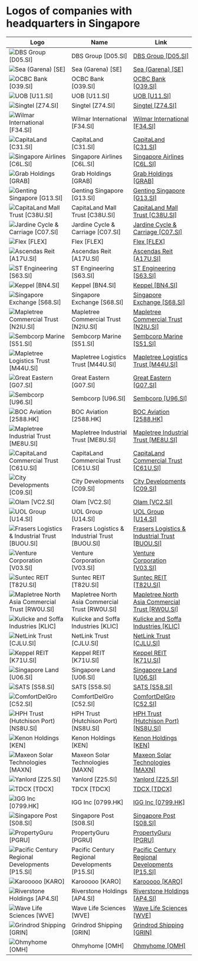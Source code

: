 # Logos of companies with headquarters in Singapore

| Logo | Name  | Link |
| ---- | ----  | ---- |
| ![DBS Group [D05.SI]](/img/128/D05.SI-7587f730.png) | DBS Group [D05.SI] | [DBS Group [D05.SI]](dbs/logo/)
| ![Sea (Garena) [SE]](/img/128/SE-80503006.png) | Sea (Garena) [SE] | [Sea (Garena) [SE]](sea/logo/)
| ![OCBC Bank [O39.SI]](/img/128/O39.SI-49f7f287.png) | OCBC Bank [O39.SI] | [OCBC Bank [O39.SI]](ocbc-bank/logo/)
| ![UOB [U11.SI]](/img/128/U11.SI-74636469.png) | UOB [U11.SI] | [UOB [U11.SI]](uob/logo/)
| ![Singtel [Z74.SI]](/img/128/Z74.SI-3b10e554.png) | Singtel [Z74.SI] | [Singtel [Z74.SI]](singtel/logo/)
| ![Wilmar International [F34.SI]](/img/128/F34.SI-e6758d79.png) | Wilmar International [F34.SI] | [Wilmar International [F34.SI]](wilmar/logo/)
| ![CapitaLand [C31.SI]](/img/128/C31.SI-634e245e.png) | CapitaLand [C31.SI] | [CapitaLand [C31.SI]](capitaland/logo/)
| ![Singapore Airlines [C6L.SI]](/img/128/C6L.SI-efc44e56.png) | Singapore Airlines [C6L.SI] | [Singapore Airlines [C6L.SI]](singapore-airlines/logo/)
| ![Grab Holdings [GRAB]](/img/128/GRAB-0a6d0a82.png) | Grab Holdings [GRAB] | [Grab Holdings [GRAB]](grab/logo/)
| ![Genting Singapore [G13.SI]](/img/128/G13.SI-65a6a5f7.png) | Genting Singapore [G13.SI] | [Genting Singapore [G13.SI]](genting-singapore/logo/)
| ![CapitaLand Mall Trust [C38U.SI]](/img/128/C38U.SI-a9f01c01.png) | CapitaLand Mall Trust [C38U.SI] | [CapitaLand Mall Trust [C38U.SI]](capitaland-mall-trust/logo/)
| ![Jardine Cycle & Carriage [C07.SI]](/img/128/C07.SI-d172f17b.png) | Jardine Cycle & Carriage [C07.SI] | [Jardine Cycle & Carriage [C07.SI]](jardine-singapore/logo/)
| ![Flex [FLEX]](/img/128/FLEX-b7026f97.png) | Flex [FLEX] | [Flex [FLEX]](flex/logo/)
| ![Ascendas Reit [A17U.SI]](/img/128/A17U.SI-21cd9513.png) | Ascendas Reit [A17U.SI] | [Ascendas Reit [A17U.SI]](ascendas-reit/logo/)
| ![ST Engineering [S63.SI]](/img/128/S63.SI-618eaf1f.png) | ST Engineering [S63.SI] | [ST Engineering [S63.SI]](st-engineering/logo/)
| ![Keppel [BN4.SI]](/img/128/BN4.SI-4783cb91.png) | Keppel [BN4.SI] | [Keppel [BN4.SI]](keppel/logo/)
| ![Singapore Exchange [S68.SI]](/img/128/S68.SI-80d40db8.png) | Singapore Exchange [S68.SI] | [Singapore Exchange [S68.SI]](singapore-exchange/logo/)
| ![Mapletree Commercial Trust [N2IU.SI]](/img/128/N2IU.SI-ed0248e8.png) | Mapletree Commercial Trust [N2IU.SI] | [Mapletree Commercial Trust [N2IU.SI]](mapletree-commercial-trust/logo/)
| ![Sembcorp Marine [S51.SI]](/img/128/S51.SI-aae2708c.png) | Sembcorp Marine [S51.SI] | [Sembcorp Marine [S51.SI]](sembcorp-marine/logo/)
| ![Mapletree Logistics Trust [M44U.SI]](/img/128/M44U.SI-111a483a.png) | Mapletree Logistics Trust [M44U.SI] | [Mapletree Logistics Trust [M44U.SI]](mapletree-logistics-trust/logo/)
| ![Great Eastern [G07.SI]](/img/128/G07.SI-921d860a.png) | Great Eastern [G07.SI] | [Great Eastern [G07.SI]](great-eastern/logo/)
| ![Sembcorp [U96.SI]](/img/128/U96.SI-6b3867e0.png) | Sembcorp [U96.SI] | [Sembcorp [U96.SI]](sembcorp/logo/)
| ![BOC Aviation [2588.HK]](/img/128/2588.HK-9cabfbb1.png) | BOC Aviation [2588.HK] | [BOC Aviation [2588.HK]](boc-aviation/logo/)
| ![Mapletree Industrial Trust [ME8U.SI]](/img/128/ME8U.SI-304f23e1.png) | Mapletree Industrial Trust [ME8U.SI] | [Mapletree Industrial Trust [ME8U.SI]](mapletree-industrial-trust/logo/)
| ![CapitaLand Commercial Trust [C61U.SI]](/img/128/C61U.SI-1781f679.png) | CapitaLand Commercial Trust [C61U.SI] | [CapitaLand Commercial Trust [C61U.SI]](capitaland-commercial-trust/logo/)
| ![City Developments [C09.SI]](/img/128/C09.SI-13b89323.png) | City Developments [C09.SI] | [City Developments [C09.SI]](city-developments/logo/)
| ![Olam [VC2.SI]](/img/128/VC2.SI-fa175911.png) | Olam [VC2.SI] | [Olam [VC2.SI]](olam/logo/)
| ![UOL Group [U14.SI]](/img/128/U14.SI-80782f79.png) | UOL Group [U14.SI] | [UOL Group [U14.SI]](uol/logo/)
| ![Frasers Logistics & Industrial Trust [BUOU.SI]](/img/128/BUOU.SI-5c7ccff9.png) | Frasers Logistics & Industrial Trust [BUOU.SI] | [Frasers Logistics & Industrial Trust [BUOU.SI]](frasers-logistics-industrial-trust/logo/)
| ![Venture Corporation [V03.SI]](/img/128/V03.SI-e20a8882.png) | Venture Corporation [V03.SI] | [Venture Corporation [V03.SI]](venture-corporation/logo/)
| ![Suntec REIT [T82U.SI]](/img/128/T82U.SI-4b82eb66.png) | Suntec REIT [T82U.SI] | [Suntec REIT [T82U.SI]](suntec-reit/logo/)
| ![Mapletree North Asia Commercial Trust [RW0U.SI]](/img/128/RW0U.SI-e5180390.png) | Mapletree North Asia Commercial Trust [RW0U.SI] | [Mapletree North Asia Commercial Trust [RW0U.SI]](mapletree-nac-trust/logo/)
| ![Kulicke and Soffa Industries [KLIC]](/img/128/KLIC-fc04e546.png) | Kulicke and Soffa Industries [KLIC] | [Kulicke and Soffa Industries [KLIC]](kulicke-and-soffa-industries/logo/)
| ![NetLink Trust [CJLU.SI]](/img/128/CJLU.SI-bc754eff.png) | NetLink Trust [CJLU.SI] | [NetLink Trust [CJLU.SI]](netlink-trust/logo/)
| ![Keppel REIT [K71U.SI]](/img/128/K71U.SI-a2d290b7.png) | Keppel REIT [K71U.SI] | [Keppel REIT [K71U.SI]](keppel-reit/logo/)
| ![Singapore Land [U06.SI]](/img/128/U06.SI-400bca41.png) | Singapore Land [U06.SI] | [Singapore Land [U06.SI]](uic-singapore/logo/)
| ![SATS [S58.SI]](/img/128/S58.SI-b2d932fb.png) | SATS [S58.SI] | [SATS [S58.SI]](sats/logo/)
| ![ComfortDelGro [C52.SI]](/img/128/C52.SI-49b351ef.png) | ComfortDelGro [C52.SI] | [ComfortDelGro [C52.SI]](comfortdelgro/logo/)
| ![HPH Trust (Hutchison Port) [NS8U.SI]](/img/128/NS8U.SI-3c4eecad.png) | HPH Trust (Hutchison Port) [NS8U.SI] | [HPH Trust (Hutchison Port) [NS8U.SI]](hph-trust/logo/)
| ![Kenon Holdings [KEN]](/img/128/KEN-640c6632.png) | Kenon Holdings [KEN] | [Kenon Holdings [KEN]](kenon-holdings/logo/)
| ![Maxeon Solar Technologies [MAXN]](/img/128/MAXN-a2dba5ef.png) | Maxeon Solar Technologies [MAXN] | [Maxeon Solar Technologies [MAXN]](maxeon-solar-technologies/logo/)
| ![Yanlord [Z25.SI]](/img/128/Z25.SI-ecb3fd37.png) | Yanlord [Z25.SI] | [Yanlord [Z25.SI]](yanlord/logo/)
| ![TDCX [TDCX]](/img/128/TDCX-831b6153.png) | TDCX [TDCX] | [TDCX [TDCX]](tdcx/logo/)
| ![IGG Inc [0799.HK]](/img/128/0799.HK-7ccc8cfb.png) | IGG Inc [0799.HK] | [IGG Inc [0799.HK]](igg-inc/logo/)
| ![Singapore Post [S08.SI]](/img/128/S08.SI-38431683.png) | Singapore Post [S08.SI] | [Singapore Post [S08.SI]](singapore-post/logo/)
| ![PropertyGuru [PGRU]](/img/128/PGRU-0d0c11c2.png) | PropertyGuru [PGRU] | [PropertyGuru [PGRU]](propertyguru/logo/)
| ![Pacific Century Regional Developments [P15.SI]](/img/128/P15.SI-458926af.png) | Pacific Century Regional Developments [P15.SI] | [Pacific Century Regional Developments [P15.SI]](pacific-century-regional-developments/logo/)
| ![Karooooo [KARO]](/img/128/KARO-e64abfe2.png) | Karooooo [KARO] | [Karooooo [KARO]](karooooo/logo/)
| ![Riverstone Holdings [AP4.SI]](/img/128/AP4.SI-c2f5574a.png) | Riverstone Holdings [AP4.SI] | [Riverstone Holdings [AP4.SI]](riverstone-holdings/logo/)
| ![Wave Life Sciences [WVE]](/img/128/WVE-ee9885c2.png) | Wave Life Sciences [WVE] | [Wave Life Sciences [WVE]](wave-life-sciences/logo/)
| ![Grindrod Shipping [GRIN]](/img/128/GRIN-7e9624a0.png) | Grindrod Shipping [GRIN] | [Grindrod Shipping [GRIN]](grindrod-shipping/logo/)
| ![Ohmyhome [OMH]](/img/128/OMH-8330fb28.png) | Ohmyhome [OMH] | [Ohmyhome [OMH]](ohmyhome/logo/)
